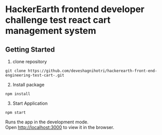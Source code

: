 # HackerEarth frontend developer challenge test react cart management system


## Getting Started

1. clone repository
```
git clone https://github.com/deveshagnihotri/hackerearth-front-end-engineering-test-cart-.git
```
2. Install package
```
npm install
```
3. Start Application
```
npm start
```  

Runs the app in the development mode.<br>
Open [http://localhost:3000](http://localhost:3000) to view it in the browser.
